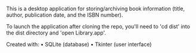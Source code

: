 
This is a desktop application for storing/archiving book information (title, author, publication date, and the ISBN number). 


To launch the application after cloning the repo, you'll need to 'cd dist' into the dist directory and 'open Library.app'.


Created with:
• SQLite (database)
• Tkinter (user interface)
